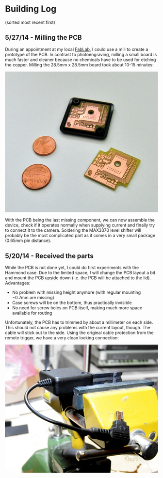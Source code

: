 Building Log
============

(sorted most recent first)

## 5/27/14 - Milling the PCB

During an appointment at my local [FabLab](https://hci.rwth-aachen.de/fablab), I
could use a mill to create a prototype of the PCB. In contrast to
photoengraving, milling a small board is much faster and cleaner because no
chemicals have to be used for etching the copper. Milling the 28.5mm x 28.5mm
board took about 10-15 minutes:

![PCB](pcb.jpg)

With the PCB being the last missing component, we can now assemble the device,
check if it operates normally when supplying current and finally try to connect
it to the camera. Soldering the MAX3370 level shifter will probably be the most
complicated part as it comes in a very small package (0.65mm pin distance).


## 5/20/14 - Received the parts

While the PCB is not done yet, I could do first experiments with the Hammond
case. Due to the limited space, I will change the PCB layout a bit and mount the
PCB upside down (i.e. the PCB will be attached to the lid). Advantages:

- No problem with missing height anymore (with regular mounting ~0.7mm are
  missing)
- Case screws will be on the bottom, thus practically invisible
- No need for screw holes on PCB itself, making much more space available for
  routing

Unfortunately, the PCB has to trimmed by about a millimeter on each side. This
should not cause any problems with the current layout, though. The cable will
stick out to the side. Using the original cable protection from the remote
trigger, we have a very clean looking connection:

![Plastic Prototype](plastic_proto.jpg)
